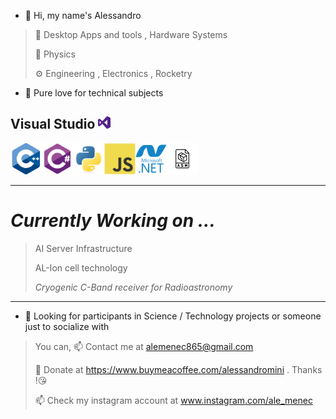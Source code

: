 
- 👋 Hi, my name's Alessandro

> 📲 Desktop Apps and tools , Hardware Systems
> 
> 🔬 Physics
>
> ⚙️ Engineering , Electronics , Rocketry


- 👀 Pure love for technical subjects

## Visual Studio <img src="https://raw.githubusercontent.com/devicons/devicon/master/icons/visualstudio/visualstudio-plain.svg" width="20" height="20">

<img src="https://raw.githubusercontent.com/devicons/devicon/master/icons/cplusplus/cplusplus-original.svg" width="50" height="50"><img src="https://raw.githubusercontent.com/devicons/devicon/master/icons/csharp/csharp-original.svg" width="50" height="50"><img src="https://raw.githubusercontent.com/devicons/devicon/master/icons/python/python-original.svg" width="50" height="50"><img src="https://raw.githubusercontent.com/devicons/devicon/master/icons/javascript/javascript-original.svg" width="50" height="50"><img src="https://raw.githubusercontent.com/devicons/devicon/master/icons/dot-net/dot-net-plain-wordmark.svg" width="50" height="50"><img src="https://github.com/AleDev88/AleDev88/blob/060b2a8532e312fca4ebd00f56b3c60ad172fed8/assembly.png" width="50" height="50">
___
# *Currently Working on ...*

> AI Server Infrastructure
>
> AL-Ion cell technology
>
> *Cryogenic C-Band receiver for Radioastronomy*
> 
___
- 💞️ Looking for participants in Science / Technology projects or someone just to socialize with

> You can,
> 📫 Contact me at alemenec865@gmail.com
> 
> 🎁 Donate at https://www.buymeacoffee.com/alessandromini . Thanks !😘
> 
> 📫 Check my instagram account at www.instagram.com/ale_menec

